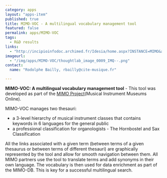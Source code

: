 ```yaml
---
category: apps
layout: "apps-item"
published: true
title: MIMO-VOC - A multilingual vocabulary management tool
featured: false
permalink: apps/MIMO-VOC
tags: 
  - R&D results
links: 
  - "http://incipioinfodoc.archimed.fr/Idesia/home.aspx?INSTANCE=MIMO&amp;THES=IFD_MIMO_CLASSIF&amp;VIEW=DEFAULT&amp;FORM=0&amp;ACTIVE=TRUE"
imageurl: 
  - "/img/apps/MIMO-VOC/thoughtlab_image_0009_IMQ--.png"
contact: 
  name: "Rodolphe Bailly, rbailly@cite-musique.fr"

---
```

**MIMO-VOC: A multilingual vocabulary management tool** - This tool was developed as part of the [MIMO Project](http://www.mimo-project.eu/)(Musical Instrument Museums Online). 

MIMO-VOC manages two thesauri:
* a 3-level hierarchy of musical instrument classes that contains keywords in 6 languages for the general public
* a professional classification for organologists - The Hornbostel and Sax Classification

All the links associated with a given term (between terms of a given thesaurus or between terms of different thesauri) are graphically represented by the tool and allow for smooth navigation between them. All MIMO partners use the tool to translate terms and add synonyms in their own language. The vocabulary is then used for data enrichment as part of the MIMO-DB. This is key for a successful multilingual search.
